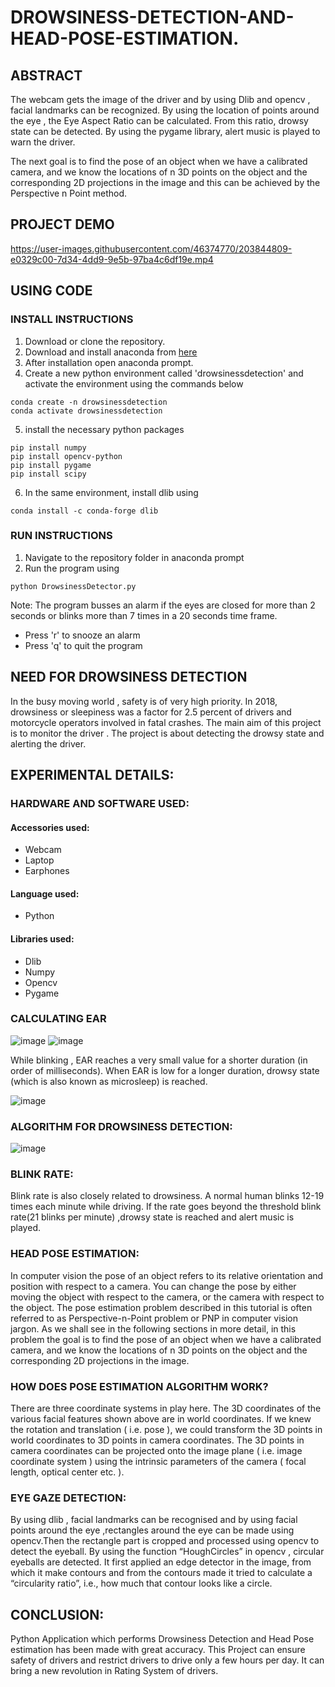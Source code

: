 # DROWSINESS-DETECTION-AND-HEAD-POSE-ESTIMATION.

## ABSTRACT
The webcam gets the image of the driver and by using Dlib and opencv , facial landmarks can be recognized. By using the location of points around the eye , the Eye Aspect Ratio can be calculated. From this ratio, drowsy state can be detected. By using the pygame library, alert music is played to warn the driver.

The next goal is to find the pose of an object when we have a calibrated camera, and we know the locations of n 3D points on the object and the corresponding 2D projections in the image and this can be achieved by the Perspective n Point method.
## PROJECT DEMO

https://user-images.githubusercontent.com/46374770/203844809-e0329c00-7d34-4dd9-9e5b-97ba4c6df19e.mp4


## USING CODE
### INSTALL INSTRUCTIONS

1. Download or clone the repository.
2. Download and install anaconda from [here](https://docs.anaconda.com/anaconda/install/windows/)
3. After installation open anaconda prompt.
4. Create a new python environment called 'drowsinessdetection' and activate the environment using the commands below
```console
conda create -n drowsinessdetection
conda activate drowsinessdetection
```
5. install the necessary python packages

```console
pip install numpy
pip install opencv-python
pip install pygame
pip install scipy
```
6. In the same environment, install dlib using
```console
conda install -c conda-forge dlib
```

### RUN INSTRUCTIONS
1. Navigate to the repository folder in anaconda prompt
2. Run the program using
 ```console
python DrowsinessDetector.py
```
Note: The program busses an alarm if the eyes are closed for more than 2 seconds or blinks more than 7 times in a 20 seconds time frame.
* Press 'r' to snooze an alarm
* Press 'q' to quit the program

## NEED FOR DROWSINESS DETECTION
In the busy moving world , safety is of very high priority. In 2018, drowsiness or sleepiness was a factor for 2.5 percent of drivers and motorcycle operators involved in fatal crashes. The main aim of this project is to monitor the driver . The project is about detecting the drowsy state and alerting the driver.

## EXPERIMENTAL DETAILS:

### HARDWARE AND SOFTWARE USED:

#### Accessories used:
* Webcam
* Laptop
* Earphones

#### Language used:
* Python

#### Libraries used:
* Dlib
* Numpy
* Opencv
* Pygame

### CALCULATING EAR

![image](https://user-images.githubusercontent.com/46374770/198864699-789c495f-bb0f-4045-b4fb-16ce1422cabe.png) ![image](https://user-images.githubusercontent.com/46374770/198864727-f65d68d9-2d58-48da-b351-833df7d1c0c5.png)

While blinking , EAR reaches a very small value for a shorter duration (in order of milliseconds). When EAR is low for a longer duration, drowsy state (which is also known as microsleep) is reached.

![image](https://user-images.githubusercontent.com/46374770/198864741-f8390fc4-6998-41a5-bf6c-a96530588a77.png)

### ALGORITHM FOR DROWSINESS DETECTION:

![image](https://user-images.githubusercontent.com/46374770/198864752-cc38b7e4-03e5-44cd-9ddc-0a444f40e52d.png)

### BLINK RATE:

Blink rate is also closely related to drowsiness. A normal human blinks 12-19 times each minute while driving. If the rate goes beyond the threshold blink rate(21 blinks per minute) ,drowsy state is reached and alert music is played.

### HEAD POSE ESTIMATION:

In computer vision the pose of an object refers to its relative orientation and position with respect to a camera. You can change the pose by either moving the object with respect to the camera, or the camera with respect to the object.
The pose estimation problem described in this tutorial is often referred to as Perspective-n-Point problem or PNP in computer vision jargon. As we shall see in the following sections in more detail, in this problem the goal is to find the pose of an object when we have a calibrated camera, and we know the locations of n 3D points on the object and the corresponding 2D projections in the image.

### HOW DOES POSE ESTIMATION ALGORITHM WORK?

There are three coordinate systems in play here. The 3D coordinates of the various facial features shown above are in world coordinates. If we knew the rotation and translation ( i.e. pose ), we could transform the 3D points in world coordinates to 3D points in camera coordinates. The 3D points in camera coordinates can be projected onto the image plane ( i.e. image coordinate system ) using the intrinsic parameters of the camera ( focal length, optical center etc. ).

### EYE GAZE DETECTION:

By using dlib , facial landmarks can be recognised and by using facial points around the eye ,rectangles around the eye can be made using opencv.Then the rectangle part is cropped and processed using opencv to detect the eyeball. By using the function “HoughCircles” in opencv , circular eyeballs are detected. It first applied an edge detector in the image, from which it make contours and from the contours made it tried to calculate a “circularity ratio”, i.e., how much that contour looks like a circle.

## CONCLUSION:

Python Application which performs Drowsiness Detection and Head Pose estimation has been made with great accuracy. This Project can ensure safety of drivers and restrict drivers to drive only a few hours per day. It can bring a new revolution in Rating System of drivers.


